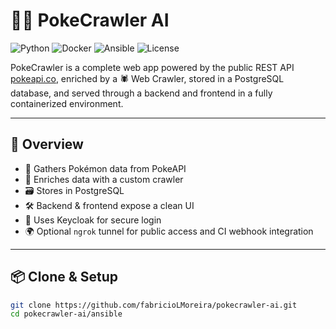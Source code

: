 # 🕵️‍♂️ PokeCrawler AI

![Python](https://img.shields.io/badge/Python-3.10+-blue?style=flat-square&logo=python)
![Docker](https://img.shields.io/badge/Docker-Enabled-blue?style=flat-square&logo=docker)
![Ansible](https://img.shields.io/badge/Ansible-Automation-red?style=flat-square&logo=ansible)
![License](https://img.shields.io/github/license/fabricioLMoreira/pokecrawler-ai?style=flat-square)

PokeCrawler is a complete web app powered by the public REST API [pokeapi.co](https://pokeapi.co/), enriched by a 🕷 Web Crawler, stored in a PostgreSQL database, and served through a backend and frontend in a fully containerized environment.

---

## 🚀 Overview

- 🧠 Gathers Pokémon data from PokeAPI
- 🔎 Enriches data with a custom crawler
- 🗃 Stores in PostgreSQL
- 🛠 Backend & frontend expose a clean UI
- 🔐 Uses Keycloak for secure login
- 🌍 Optional `ngrok` tunnel for public access and CI webhook integration

---

## 📦 Clone & Setup

```bash
git clone https://github.com/fabricioLMoreira/pokecrawler-ai.git
cd pokecrawler-ai/ansible
